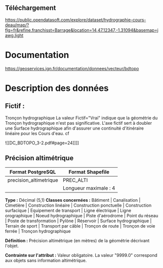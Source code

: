 ## Téléchargement
https://public.opendatasoft.com/explore/dataset/hydrographie-cours-deau/map/?flg=fr&refine.franchisst=Barrage&location=14,47.12347,-1.31094&basemap=jawg.light

# Documentation
https://geoservices.ign.fr/documentation/donnees/vecteur/bdtopo

# Description des données

## **Fictif** :
Tronçon hydrographique La valeur Fictif="Vrai" indique que la géométrie du Tronçon hydrographique n'est pas significative. L'axe fictif sert à doubler une Surface hydrographique afin d'assurer une continuité d'itinéraire linéaire pour les Cours d'eau.
cf

![[DC_BDTOPO_3-2.pdf#page=24]]]]

## Précision altimétrique
|Format PostgreSQL | Format Shapefile|
|-|-|
|precision_altimetrique | PREC_ALTI| 
| |Longueur maximale : 4|


**Type :** Décimal (5,1) 
**Classes concernées :** 
Bâtiment | Canalisation | Cimetière | Construction linéaire | Construction ponctuelle | Construction surfacique | Equipement de transport | Ligne électrique | Ligne orographique | Noeud hydrographique | Piste d'aérodrome | Point du réseau | Poste de transformation | Pylône | Réservoir | Surface hydrographique | Terrain de sport | Transport par câble | Tronçon de route | Tronçon de voie ferrée | Tronçon hydrographique 

**Définition :**
Précision altimétrique (en mètres) de la géométrie décrivant l'objet. 

**Contrainte sur l'attribut :**
Valeur obligatoire. La valeur "9999.0" correspond aux objets sans information altimétrique.